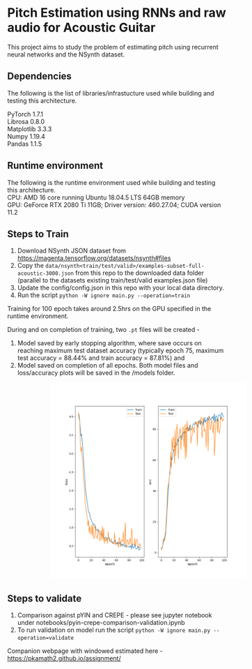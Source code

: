 # Pitch Estimation using RNNs and raw audio for Acoustic Guitar

This project aims to study the problem of estimating pitch using recurrent neural networks and the NSynth dataset. 

## Dependencies
The following is the list of libraries/infrastucture used while building and testing this architecture.

PyTorch 1.7.1  
Librosa 0.8.0  
Matplotlib 3.3.3  
Numpy 1.19.4  
Pandas 1.1.5   

## Runtime environment
The following is the runtime environment used while building and testing this architecture.   
CPU: AMD 16 core running Ubuntu 18.04.5 LTS 64GB memory   
GPU: GeForce RTX 2080 Ti 11GB; Driver version: 460.27.04; CUDA version 11.2

## Steps to Train
1. Download NSynth JSON dataset from https://magenta.tensorflow.org/datasets/nsynth#files 
2. Copy the `data/nsynth<train/test/valid>/examples-subset-full-acoustic-3000.json` from this repo to the downloaded data folder (parallel to the datasets existing train/test/valid examples.json file)
3. Update the config/config.json in this repo with your local data directory.
4. Run the script `python -W ignore main.py --operation=train`  

Training for 100 epoch takes around 2.5hrs on the GPU specified in the runtime environment. 

During and on completion of training, two `.pt` files will be created - 
1. Model saved by early stopping algorithm, where save occurs on reaching maximum test dataset accuracy (typically epoch 75, maximum test accuracy = 88.44% and train accuracy = 87.81%) and  
2. Model saved on completion of all epochs. Both model files and loss/accuracy plots will be saved in the /models folder.

<img src="models/rnn-pitch-estimation-21-81-0.001-32.png" alt="drawing" style="height:450px;padding-left:100px;"/>

## Steps to validate  
1. Comparison against pYIN and CREPE - please see jupyter notebook under notebooks/pyin-crepe-comparison-validation.ipynb
2. To run validation on model run the script `python -W ignore main.py --operation=validate` 

Companion webpage with windowed estimated here - https://pkamath2.github.io/assignment/ 
